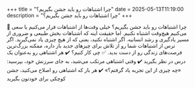 +++
title = "چرا اشتباهات رو باید جشن بگیریم؟"
date = 2025-05-13T11:19:00
description = "چرا اشتباهات رو باید جشن بگیریم؟"
+++

🔄 چرا اشتباهات رو باید جشن بگیریم؟ خیلی وقت‌ها از اشتباهات فرار می‌کنیم یا سعی می‌کنیم هیچ‌وقت اشتباه نکنیم. اما حقیقت اینه که اشتباهات بخش طبیعی و ضروری از مسیر یادگیری و رشد انسانیه. اگر اشتباه نکنید، یعنی که از هیچ چیزی یاد نمی‌گیرید. اگر ترس از اشتباهات شما رو از تلاش برای چیزهای جدید باز داره، ممکنه بزرگ‌ترین فرصت‌های زندگی رو از دست بدید. ✅ چی کار کنیم؟ ✔️ هر اشتباهی رو به‌عنوان یک درس در نظر بگیرید ✔️ وقتی اشتباهی مرتکب می‌شید، به جای سرزنش خود، بپرسید: «چه چیزی از این تجربه یاد گرفتم؟» ✔️ هر بار که اشتباهی رو اصلاح می‌کنید، جشن کوچکی برای خودتون بگیرید
